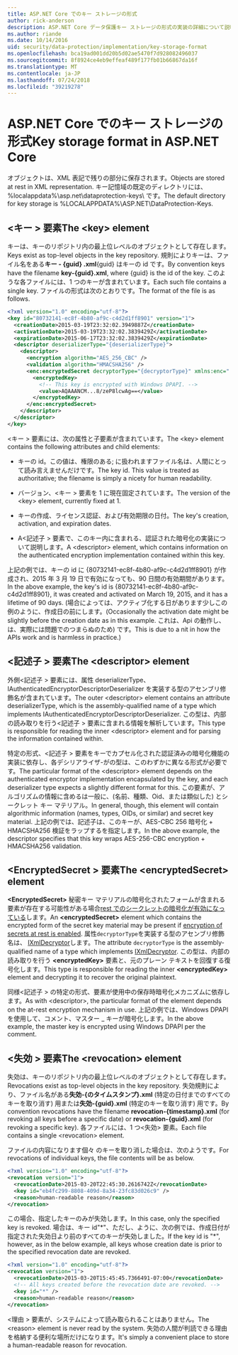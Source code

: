 ```yaml
---
title: ASP.NET Core でのキー ストレージの形式
author: rick-anderson
description: ASP.NET Core データ保護キー ストレージの形式の実装の詳細について説明します。
ms.author: riande
ms.date: 10/14/2016
uid: security/data-protection/implementation/key-storage-format
ms.openlocfilehash: bca19ad001dd20b5d02ae5470f7d928082496037
ms.sourcegitcommit: 8f8924ce4eb9effeaf489f177fb01b66867da16f
ms.translationtype: MT
ms.contentlocale: ja-JP
ms.lasthandoff: 07/24/2018
ms.locfileid: "39219278"
---
```

# <a name="key-storage-format-in-aspnet-core"></a><span data-ttu-id="eedba-103">ASP.NET Core でのキー ストレージの形式</span><span class="sxs-lookup"><span data-stu-id="eedba-103">Key storage format in ASP.NET Core</span></span>

<a name="data-protection-implementation-key-storage-format"></a>

<span data-ttu-id="eedba-104">オブジェクトは、XML 表記で残りの部分に保存されます。</span><span class="sxs-lookup"><span data-stu-id="eedba-104">Objects are stored at rest in XML representation.</span></span> <span data-ttu-id="eedba-105">キー記憶域の既定のディレクトリには、%localappdata%\asp.net\dataprotection-keys\ です。</span><span class="sxs-lookup"><span data-stu-id="eedba-105">The default directory for key storage is %LOCALAPPDATA%\ASP.NET\DataProtection-Keys\.</span></span>

## <a name="the-key-element"></a><span data-ttu-id="eedba-106">\<キー > 要素</span><span class="sxs-lookup"><span data-stu-id="eedba-106">The \<key> element</span></span>

<span data-ttu-id="eedba-107">キーは、キーのリポジトリ内の最上位レベルのオブジェクトとして存在します。</span><span class="sxs-lookup"><span data-stu-id="eedba-107">Keys exist as top-level objects in the key repository.</span></span> <span data-ttu-id="eedba-108">規則によりキーは、ファイル名をある**キー - {guid} .xml**{guid} はキーの id です。</span><span class="sxs-lookup"><span data-stu-id="eedba-108">By convention keys have the filename **key-{guid}.xml**, where {guid} is the id of the key.</span></span> <span data-ttu-id="eedba-109">このような各ファイルには、1 つのキーが含まれています。</span><span class="sxs-lookup"><span data-stu-id="eedba-109">Each such file contains a single key.</span></span> <span data-ttu-id="eedba-110">ファイルの形式は次のとおりです。</span><span class="sxs-lookup"><span data-stu-id="eedba-110">The format of the file is as follows.</span></span>

```xml
<?xml version="1.0" encoding="utf-8"?>
<key id="80732141-ec8f-4b80-af9c-c4d2d1ff8901" version="1">
  <creationDate>2015-03-19T23:32:02.3949887Z</creationDate>
  <activationDate>2015-03-19T23:32:02.3839429Z</activationDate>
  <expirationDate>2015-06-17T23:32:02.3839429Z</expirationDate>
  <descriptor deserializerType="{deserializerType}">
    <descriptor>
      <encryption algorithm="AES_256_CBC" />
      <validation algorithm="HMACSHA256" />
      <enc:encryptedSecret decryptorType="{decryptorType}" xmlns:enc="...">
        <encryptedKey>
          <!-- This key is encrypted with Windows DPAPI. -->
          <value>AQAAANCM...8/zeP8lcwAg==</value>
        </encryptedKey>
      </enc:encryptedSecret>
    </descriptor>
  </descriptor>
</key>
```

<span data-ttu-id="eedba-111">\<キー > 要素には、次の属性と子要素が含まれています。</span><span class="sxs-lookup"><span data-stu-id="eedba-111">The \<key> element contains the following attributes and child elements:</span></span>

* <span data-ttu-id="eedba-112">キーの id。この値は、権限のある; に扱われますファイル名は、人間にとって読み言えませんだけです。</span><span class="sxs-lookup"><span data-stu-id="eedba-112">The key id. This value is treated as authoritative; the filename is simply a nicety for human readability.</span></span>

* <span data-ttu-id="eedba-113">バージョン、\<キー > 要素を 1 に現在固定されています。</span><span class="sxs-lookup"><span data-stu-id="eedba-113">The version of the \<key> element, currently fixed at 1.</span></span>

* <span data-ttu-id="eedba-114">キーの作成、ライセンス認証、および有効期限の日付。</span><span class="sxs-lookup"><span data-stu-id="eedba-114">The key's creation, activation, and expiration dates.</span></span>

* <span data-ttu-id="eedba-115">A\<記述子 > 要素で、このキー内に含まれる、認証された暗号化の実装について説明します。</span><span class="sxs-lookup"><span data-stu-id="eedba-115">A \<descriptor> element, which contains information on the authenticated encryption implementation contained within this key.</span></span>

<span data-ttu-id="eedba-116">上記の例では、キーの id に {80732141-ec8f-4b80-af9c-c4d2d1ff8901} が作成され、2015 年 3 月 19 日で有効になっても、90 日間の有効期間があります。</span><span class="sxs-lookup"><span data-stu-id="eedba-116">In the above example, the key's id is {80732141-ec8f-4b80-af9c-c4d2d1ff8901}, it was created and activated on March 19, 2015, and it has a lifetime of 90 days.</span></span> <span data-ttu-id="eedba-117">(場合によっては、アクティブ化する日があります少しこの例のように、作成日の前にします。</span><span class="sxs-lookup"><span data-stu-id="eedba-117">(Occasionally the activation date might be slightly before the creation date as in this example.</span></span> <span data-ttu-id="eedba-118">これは、Api の動作し、は、実際には問題でのつまらぬのため) です。</span><span class="sxs-lookup"><span data-stu-id="eedba-118">This is due to a nit in how the APIs work and is harmless in practice.)</span></span>

## <a name="the-descriptor-element"></a><span data-ttu-id="eedba-119">\<記述子 > 要素</span><span class="sxs-lookup"><span data-stu-id="eedba-119">The \<descriptor> element</span></span>

<span data-ttu-id="eedba-120">外側\<記述子 > 要素には、属性 deserializerType、IAuthenticatedEncryptorDescriptorDeserializer を実装する型のアセンブリ修飾名が含まれています。</span><span class="sxs-lookup"><span data-stu-id="eedba-120">The outer \<descriptor> element contains an attribute deserializerType, which is the assembly-qualified name of a type which implements IAuthenticatedEncryptorDescriptorDeserializer.</span></span> <span data-ttu-id="eedba-121">この型は、内部の読み取りを行う\<記述子 > 要素に含まれる情報を解析しています。</span><span class="sxs-lookup"><span data-stu-id="eedba-121">This type is responsible for reading the inner \<descriptor> element and for parsing the information contained within.</span></span>

<span data-ttu-id="eedba-122">特定の形式、\<記述子 > 要素をキーでカプセル化された認証済みの暗号化機能の実装に依存し、各デシリアライザ-がの型は、このわずかに異なる形式が必要です。</span><span class="sxs-lookup"><span data-stu-id="eedba-122">The particular format of the \<descriptor> element depends on the authenticated encryptor implementation encapsulated by the key, and each deserializer type expects a slightly different format for this.</span></span> <span data-ttu-id="eedba-123">この要素が、アルゴリズムの情報に含めるは一般に、(名前、種類、Oid、または類似した) とシークレット キー マテリアル。</span><span class="sxs-lookup"><span data-stu-id="eedba-123">In general, though, this element will contain algorithmic information (names, types, OIDs, or similar) and secret key material.</span></span> <span data-ttu-id="eedba-124">上記の例では、記述子は、このキーが、AES-CBC 256 暗号化 + HMACSHA256 検証をラップするを指定します。</span><span class="sxs-lookup"><span data-stu-id="eedba-124">In the above example, the descriptor specifies that this key wraps AES-256-CBC encryption + HMACSHA256 validation.</span></span>

## <a name="the-encryptedsecret-element"></a><span data-ttu-id="eedba-125">\<EncryptedSecret > 要素</span><span class="sxs-lookup"><span data-stu-id="eedba-125">The \<encryptedSecret> element</span></span>

<span data-ttu-id="eedba-126">**&lt;EncryptedSecret&gt;** 秘密キー マテリアルの暗号化されたフォームが含まれる要素が存在する可能性がある場合[rest でのシークレットの暗号化が有効になっている](xref:security/data-protection/implementation/key-encryption-at-rest)します。</span><span class="sxs-lookup"><span data-stu-id="eedba-126">An **&lt;encryptedSecret&gt;** element which contains the encrypted form of the secret key material may be present if [encryption of secrets at rest is enabled](xref:security/data-protection/implementation/key-encryption-at-rest).</span></span> <span data-ttu-id="eedba-127">属性`decryptorType`を実装する型のアセンブリ修飾名は、 [IXmlDecryptor](/dotnet/api/microsoft.aspnetcore.dataprotection.xmlencryption.ixmldecryptor)します。</span><span class="sxs-lookup"><span data-stu-id="eedba-127">The attribute `decryptorType` is the assembly-qualified name of a type which implements [IXmlDecryptor](/dotnet/api/microsoft.aspnetcore.dataprotection.xmlencryption.ixmldecryptor).</span></span> <span data-ttu-id="eedba-128">この型は、内部の読み取りを行う **&lt;encryptedKey&gt;** 要素と、元のプレーン テキストを回復する復号化します。</span><span class="sxs-lookup"><span data-stu-id="eedba-128">This type is responsible for reading the inner **&lt;encryptedKey&gt;** element and decrypting it to recover the original plaintext.</span></span>

<span data-ttu-id="eedba-129">同様\<記述子 > の特定の形式、<encryptedSecret>要素が使用中の保存時暗号化メカニズムに依存します。</span><span class="sxs-lookup"><span data-stu-id="eedba-129">As with \<descriptor>, the particular format of the <encryptedSecret> element depends on the at-rest encryption mechanism in use.</span></span> <span data-ttu-id="eedba-130">上記の例では、Windows DPAPI を使用して、コメント、マスター _ キーが暗号化します。</span><span class="sxs-lookup"><span data-stu-id="eedba-130">In the above example, the master key is encrypted using Windows DPAPI per the comment.</span></span>

## <a name="the-revocation-element"></a><span data-ttu-id="eedba-131">\<失効 > 要素</span><span class="sxs-lookup"><span data-stu-id="eedba-131">The \<revocation> element</span></span>

<span data-ttu-id="eedba-132">失効は、キーのリポジトリ内の最上位レベルのオブジェクトとして存在します。</span><span class="sxs-lookup"><span data-stu-id="eedba-132">Revocations exist as top-level objects in the key repository.</span></span> <span data-ttu-id="eedba-133">失効規則により、ファイル名がある**失効-{のタイムスタンプ}.xml** (特定の日付までのすべてのキーを取り消す) 用または**失効-{guid}.xml** (特定のキーを取り消す) 用です。</span><span class="sxs-lookup"><span data-stu-id="eedba-133">By convention revocations have the filename **revocation-{timestamp}.xml** (for revoking all keys before a specific date) or **revocation-{guid}.xml** (for revoking a specific key).</span></span> <span data-ttu-id="eedba-134">各ファイルには、1 つ\<失効> 要素。</span><span class="sxs-lookup"><span data-stu-id="eedba-134">Each file contains a single \<revocation> element.</span></span>

<span data-ttu-id="eedba-135">ファイルの内容になります個々 のキーを取り消した場合は、次のようです。</span><span class="sxs-lookup"><span data-stu-id="eedba-135">For revocations of individual keys, the file contents will be as below.</span></span>

```xml
<?xml version="1.0" encoding="utf-8"?>
<revocation version="1">
  <revocationDate>2015-03-20T22:45:30.2616742Z</revocationDate>
  <key id="eb4fc299-8808-409d-8a34-23fc83d026c9" />
  <reason>human-readable reason</reason>
</revocation>
```

<span data-ttu-id="eedba-136">この場合、指定したキーのみが失効します。</span><span class="sxs-lookup"><span data-stu-id="eedba-136">In this case, only the specified key is revoked.</span></span> <span data-ttu-id="eedba-137">場合は、キー id"\*"、ただし、ように、次の例では、作成日付が指定された失効日より前のすべてのキーが失効しました。</span><span class="sxs-lookup"><span data-stu-id="eedba-137">If the key id is "\*", however, as in the below example, all keys whose creation date is prior to the specified revocation date are revoked.</span></span>

```xml
<?xml version="1.0" encoding="utf-8"?>
<revocation version="1">
  <revocationDate>2015-03-20T15:45:45.7366491-07:00</revocationDate>
  <!-- All keys created before the revocation date are revoked. -->
  <key id="*" />
  <reason>human-readable reason</reason>
</revocation>
```

<span data-ttu-id="eedba-138">\<理由 > 要素が、システムによって読み取られることはありません。</span><span class="sxs-lookup"><span data-stu-id="eedba-138">The \<reason> element is never read by the system.</span></span> <span data-ttu-id="eedba-139">失効の人間が判読できる理由を格納する便利な場所だけになります。</span><span class="sxs-lookup"><span data-stu-id="eedba-139">It's simply a convenient place to store a human-readable reason for revocation.</span></span>
